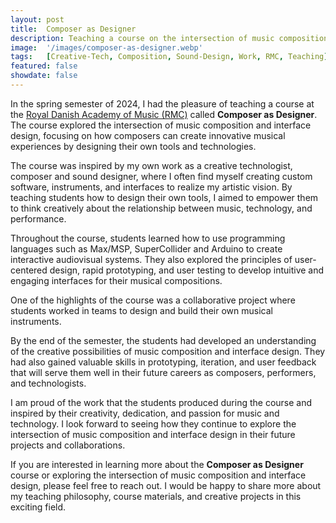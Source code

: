 ```yaml
---
layout: post
title:  Composer as Designer
description: Teaching a course on the intersection of music composition and interface-design at the Royal Danish Academy of Music
image:  '/images/composer-as-designer.webp'
tags:   [Creative-Tech, Composition, Sound-Design, Work, RMC, Teaching]
featured: false
showdate: false
---
```


In the spring semester of 2024, I had the pleasure of teaching a course at the [Royal Danish Academy of Music (RMC)](https://rmc.dk/) called **Composer as Designer**. The course explored the intersection of music composition and interface design, focusing on how composers can create innovative musical experiences by designing their own tools and technologies.

The course was inspired by my own work as a creative technologist, composer and sound designer, where I often find myself creating custom software, instruments, and interfaces to realize my artistic vision. By teaching students how to design their own tools, I aimed to empower them to think creatively about the relationship between music, technology, and performance.

Throughout the course, students learned how to use programming languages such as Max/MSP, SuperCollider and Arduino to create interactive audiovisual systems. They also explored the principles of user-centered design, rapid prototyping, and user testing to develop intuitive and engaging interfaces for their musical compositions.

One of the highlights of the course was a collaborative project where students worked in teams to design and build their own musical instruments. 

By the end of the semester, the students had developed an understanding of the creative possibilities of music composition and interface design. They had also gained valuable skills in prototyping, iteration, and user feedback that will serve them well in their future careers as composers, performers, and technologists.

I am proud of the work that the students produced during the course and inspired by their creativity, dedication, and passion for music and technology. I look forward to seeing how they continue to explore the intersection of music composition and interface design in their future projects and collaborations.

If you are interested in learning more about the **Composer as Designer** course or exploring the intersection of music composition and interface design, please feel free to reach out. I would be happy to share more about my teaching philosophy, course materials, and creative projects in this exciting field. 


